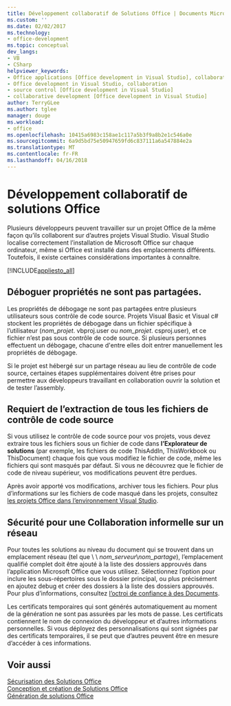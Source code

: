 ```yaml
---
title: Développement collaboratif de Solutions Office | Documents Microsoft
ms.custom: ''
ms.date: 02/02/2017
ms.technology:
- office-development
ms.topic: conceptual
dev_langs:
- VB
- CSharp
helpviewer_keywords:
- Office applications [Office development in Visual Studio], collaborative development
- Office development in Visual Studio, collaboration
- source control [Office development in Visual Studio]
- collaborative development [Office development in Visual Studio]
author: TerryGLee
ms.author: tglee
manager: douge
ms.workload:
- office
ms.openlocfilehash: 10415a6983c158ae1c117a5b3f9a8b2e1c546a0e
ms.sourcegitcommit: 6a9d5bd75e50947659fd6c837111a6a547884e2a
ms.translationtype: MT
ms.contentlocale: fr-FR
ms.lasthandoff: 04/16/2018
---
```

# <a name="collaborative-development-of-office-solutions"></a>Développement collaboratif de solutions Office
  Plusieurs développeurs peuvent travailler sur un projet Office de la même façon qu’ils collaborent sur d’autres projets Visual Studio. Visual Studio localise correctement l’installation de Microsoft Office sur chaque ordinateur, même si Office est installé dans des emplacements différents. Toutefois, il existe certaines considérations importantes à connaître.  
  
 [!INCLUDE[appliesto_all](../vsto/includes/appliesto-all-md.md)]  
  
## <a name="debug-properties-are-not-shared"></a>Déboguer propriétés ne sont pas partagées.  
 Les propriétés de débogage ne sont pas partagées entre plusieurs utilisateurs sous contrôle de code source. Projets Visual Basic et Visual c# stockent les propriétés de débogage dans un fichier spécifique à l’utilisateur (*nom_projet*. vbproj.user ou *nom_projet*. csproj.user), et ce fichier n’est pas sous contrôle de code source. Si plusieurs personnes effectuent un débogage, chacune d'entre elles doit entrer manuellement les propriétés de débogage.  
  
 Si le projet est hébergé sur un partage réseau au lieu de contrôle de code source, certaines étapes supplémentaires doivent être prises pour permettre aux développeurs travaillant en collaboration ouvrir la solution et de tester l’assembly.  
  
## <a name="source-control-requires-checking-out-all-files"></a>Requiert de l’extraction de tous les fichiers de contrôle de code source  
 Si vous utilisez le contrôle de code source pour vos projets, vous devez extraire tous les fichiers sous un fichier de code dans **l’Explorateur de solutions** (par exemple, les fichiers de code ThisAddIn, ThisWorkbook ou ThisDocument) chaque fois que vous modifiez le fichier de code, même les fichiers qui sont masqués par défaut. Si vous ne découvrez que le fichier de code de niveau supérieur, vos modifications peuvent être perdues.  
  
 Après avoir apporté vos modifications, archiver tous les fichiers. Pour plus d’informations sur les fichiers de code masqué dans les projets, consultez [les projets Office dans l’environnement Visual Studio](../vsto/office-projects-in-the-visual-studio-environment.md).  
  
## <a name="security-for-informal-collaboration-on-a-network"></a>Sécurité pour une Collaboration informelle sur un réseau  
 Pour toutes les solutions au niveau du document qui se trouvent dans un emplacement réseau (tel que \\ \\ *nom_serveur*\\*nom_partage*), l’emplacement qualifié complet doit être ajouté à la liste des dossiers approuvés dans l’application Microsoft Office que vous utilisez. Sélectionnez l’option pour inclure les sous-répertoires sous le dossier principal, ou plus précisément en ajoutez debug et créer des dossiers à la liste des dossiers approuvés. Pour plus d’informations, consultez [l’octroi de confiance à des Documents](../vsto/granting-trust-to-documents.md).  
  
 Les certificats temporaires qui sont générés automatiquement au moment de la génération ne sont pas assurées par les mots de passe. Les certificats contiennent le nom de connexion du développeur et d’autres informations personnelles. Si vous déployez des personnalisations qui sont signées par des certificats temporaires, il se peut que d’autres peuvent être en mesure d’accéder à ces informations.  
  
## <a name="see-also"></a>Voir aussi  
 [Sécurisation des Solutions Office](../vsto/securing-office-solutions.md)   
 [Conception et création de Solutions Office](../vsto/designing-and-creating-office-solutions.md)   
 [Génération de solutions Office](../vsto/building-office-solutions.md)  
  
  